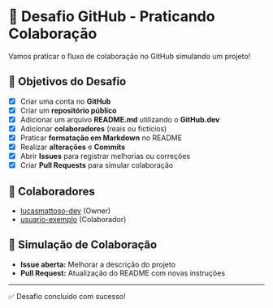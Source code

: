 # 🚀 Desafio GitHub - Praticando Colaboração

Vamos praticar o fluxo de colaboração no GitHub simulando um projeto!

## 🎯 Objetivos do Desafio

- [x] Criar uma conta no **GitHub**  
- [x] Criar um **repositório público**  
- [x] Adicionar um arquivo **README.md** utilizando o **GitHub.dev**  
- [x] Adicionar **colaboradores** (reais ou fictícios)  
- [x] Praticar **formatação em Markdown** no README  
- [x] Realizar **alterações** e **Commits**  
- [x] Abrir **Issues** para registrar melhorias ou correções  
- [x] Criar **Pull Requests** para simular colaboração  

## 👥 Colaboradores

- [lucasmattoso-dev](https://github.com/lucasmattoso-dev) (Owner)  
- [usuario-exemplo](https://github.com/montanha-dev) (Colaborador)  

## 📌 Simulação de Colaboração

- **Issue aberta:** Melhorar a descrição do projeto  
- **Pull Request:** Atualização do README com novas instruções  

---
✅ Desafio concluído com sucesso!  
